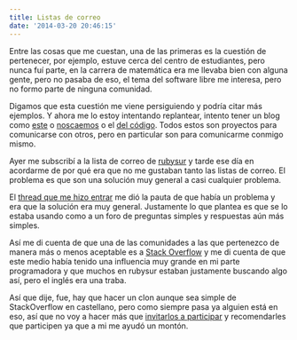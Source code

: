 ```yaml
---
title: Listas de correo
date: '2014-03-20 20:46:15'
---
```


Entre las cosas que me cuestan, una de las primeras es la cuestión de pertenecer, por ejemplo, estuve cerca del centro de estudiantes, pero nunca fuí parte, en la carrera de matemática era me llevaba bien con alguna gente, pero no pasaba de eso, el tema del software libre me interesa, pero no formo parte de ninguna comunidad.

Digamos que esta cuestión me viene persiguiendo y podría citar más ejemplos. Y ahora me lo estoy intentando replantear, intento tener un blog como [este](/) o [noscaemos](http://noscaemos.blogspot.com.ar/) o el [del código](http://eloyesp.github.io/). Todos estos son proyectos para comunicarse con otros, pero en particular son para comunicarme conmigo mismo.

Ayer me subscribí a la lista de correo de [rubysur](http://rubysur.org/) y tarde ese día en acordarme de por qué era que no me gustaban tanto las listas de correo. El problema es que son una solución muy general a casi cualquier problema.

El [thread que me hizo entrar](https://groups.google.com/forum/#!topic/rubysur/5oG8bAZCsMA) me dió la pauta de que había un problema y era que la solución era muy general. Justamente lo que plantea es que se lo estaba usando como a un foro de preguntas simples y respuestas aún más simples.

Así me di cuenta de que una de las comunidades a las que pertenezco de manera más o menos aceptable es a [Stack Overflow](http://stackoverflow.com/) y me di cuenta de que este medio había tenido una influencia muy grande en mi parte programadora y que muchos en rubysur estaban justamente buscando algo así, pero el inglés era una traba.

Así que dije, fue, hay que hacer un clon aunque sea simple de StackOverflow en castellano, pero como siempre pasa ya alguien está en eso, así que no voy a hacer más que [invitarlos a participar](http://area51.stackexchange.com/proposals/42810/stack-overflow-in-spanish?referrer=qr0PLzyUxLERlgvVLW-sew2) y recomendarles que participen ya que a mi me ayudó un montón.
